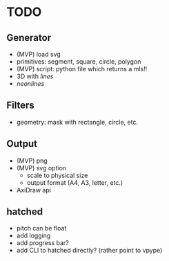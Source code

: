 # TODO

## Generator

- (MVP) load svg
- primitives: segment, square, circle, polygon
- (MVP) script: python file which returns a mls!!
- 3D with _lines_
- _neonlines_

## Filters

- geometry: mask with rectangle, circle, etc.

## Output

- (MVP) png
- (MVP) svg option
    - scale to physical size
    - output format (A4, A3, letter, etc.)
- AxiDraw api

 ## hatched
 
 - pitch can be float
 - add logging
 - add progress bar?
 - add CLI to hatched directly? (rather point to vpype)